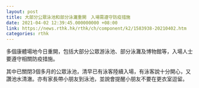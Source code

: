 ```yaml
---
layout: post
title: 大部分公眾泳池和部分泳灘重開　入場需遵守防疫措施
date: 2021-04-02 12:39:45.000000000 +08:00
link: https://news.rthk.hk/rthk/ch/component/k2/1583938-20210402.htm
categories: rthk
---
```


多個康體場地今日重開，包括大部分公眾游泳池、部分泳灘及博物館等，入場人士要遵守相關防疫措施。

其中已關閉3個多月的公眾泳池，清早已有泳客陸續入場，有泳客說十分開心，又讚池水清澈。亦有家長帶小朋友到泳池，並說會提醒小朋友不要在更衣室逗留。
